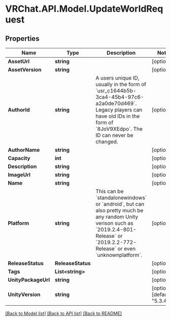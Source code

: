 # VRChat.API.Model.UpdateWorldRequest

## Properties

Name | Type | Description | Notes
------------ | ------------- | ------------- | -------------
**AssetUrl** | **string** |  | [optional] 
**AssetVersion** | **string** |  | [optional] 
**AuthorId** | **string** | A users unique ID, usually in the form of &#x60;usr_c1644b5b-3ca4-45b4-97c6-a2a0de70d469&#x60;. Legacy players can have old IDs in the form of &#x60;8JoV9XEdpo&#x60;. The ID can never be changed. | [optional] 
**AuthorName** | **string** |  | [optional] 
**Capacity** | **int** |  | [optional] 
**Description** | **string** |  | [optional] 
**ImageUrl** | **string** |  | [optional] 
**Name** | **string** |  | [optional] 
**Platform** | **string** | This can be &#x60;standalonewindows&#x60; or &#x60;android&#x60;, but can also pretty much be any random Unity verison such as &#x60;2019.2.4-801-Release&#x60; or &#x60;2019.2.2-772-Release&#x60; or even &#x60;unknownplatform&#x60;. | [optional] 
**ReleaseStatus** | **ReleaseStatus** |  | [optional] 
**Tags** | **List&lt;string&gt;** |  | [optional] 
**UnityPackageUrl** | **string** |  | [optional] 
**UnityVersion** | **string** |  | [optional] [default to "5.3.4p1"]

[[Back to Model list]](../README.md#documentation-for-models) [[Back to API list]](../README.md#documentation-for-api-endpoints) [[Back to README]](../README.md)

